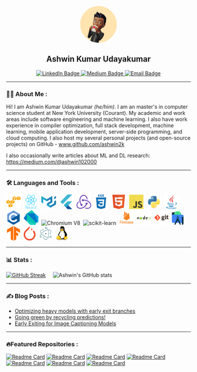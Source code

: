 <div id="header" align="center">
  <img src="./img/IMG_1404.JPG" width="100" style="border-radius:50%"/>
</div>
<br\>
<div align="center"><h2>Ashwin Kumar Udayakumar</h2></div> 

<div align="center">
<div id="badges">
  <a href="https://www.linkedin.com/in/ashwin-kumar14/">
    <img src="https://img.shields.io/badge/LinkedIn-blue?style=for-the-badge&logo=linkedin&logoColor=white" alt="LinkedIn Badge"/>
  </a>
  <a href="https://medium.com/@ashwin102000">
    <img src="https://img.shields.io/badge/Medium-black?style=for-the-badge&logo=medium&logoColor=white" alt="Medium Badge"/>
  </a>
<a href="mailto:ashwin102000@gmail.com">
    <img src="https://img.shields.io/badge/Email-grey?style=for-the-badge&logo=gmail&logoColor=white" alt="Email Badge"/>
</a>
</div>
</div>

---
### :man_technologist: About Me :
Hi! I am Ashwin Kumar Udayakumar *(he/him)*. I am an master's in computer science student at New York University (Courant). My academic and work areas include software engineering and machine learning. I also have work experience in compiler optimization, full stack development, machine learning, mobile application development, server-side programming, and cloud computing. I also host my several personal projects (and open-source projects) on GitHub - www.github.com/ashwin2k

I also occasionally write articles about ML and DL research: https://medium.com/@ashwin102000

---
### :hammer_and_wrench: Languages and Tools :
<div>
  <img src="https://github.com/devicons/devicon/blob/master/icons/amazonwebservices/amazonwebservices-original.svg" title="AWS" alt="AWS" width="40" height="40"/>&nbsp;
  <img src="https://github.com/devicons/devicon/blob/master/icons/react/react-original-wordmark.svg" title="React" alt="React" width="40" height="40"/>&nbsp;
  <img src="https://github.com/devicons/devicon/blob/master/icons/materialui/materialui-original.svg" title="Material UI" alt="Material UI" width="40" height="40"/>&nbsp;
  <img src="https://github.com/devicons/devicon/blob/master/icons/flutter/flutter-original.svg" title="Flutter" alt="Flutter" width="40" height="40"/>&nbsp;
  <img src="https://github.com/devicons/devicon/blob/master/icons/redux/redux-original.svg" title="Redux" alt="Redux " width="40" height="40"/>&nbsp;
  <img src="https://github.com/devicons/devicon/blob/master/icons/css3/css3-plain-wordmark.svg"  title="CSS3" alt="CSS" width="40" height="40"/>&nbsp;
  <img src="https://github.com/devicons/devicon/blob/master/icons/html5/html5-original.svg" title="HTML5" alt="HTML" width="40" height="40"/>&nbsp;
  <img src="https://github.com/devicons/devicon/blob/master/icons/javascript/javascript-original.svg" title="JavaScript" alt="JavaScript" width="40" height="40"/>&nbsp;
  <img src="https://github.com/devicons/devicon/blob/master/icons/python/python-original.svg" title="python" alt="python" width="40" height="40"/>&nbsp;
  <img src="https://github.com/devicons/devicon/blob/master/icons/java/java-original.svg" title="java" alt="java" width="40" height="40"/>&nbsp;
  <img src="https://github.com/devicons/devicon/blob/master/icons/c/c-original.svg" title="c" alt="c" width="40" height="40"/>&nbsp;
  <img src="https://github.com/devicons/devicon/blob/master/icons/dart/dart-original.svg" title="dart" alt="dart" width="40" height="40"/>&nbsp;
  <img src="https://upload.wikimedia.org/wikipedia/commons/thumb/3/3f/V8_JavaScript_engine_logo_2.svg/512px-V8_JavaScript_engine_logo_2.svg.png" title="Chromium V8" alt="Chromium V8" width="40" height="40"/>&nbsp;
  <img src="https://upload.wikimedia.org/wikipedia/commons/thumb/0/05/Scikit_learn_logo_small.svg/390px-Scikit_learn_logo_small.svg.png?20180808062052" title="scikit-learn" alt="scikit-learn" width="40" height="40"/>&nbsp;
  <img src="https://github.com/devicons/devicon/blob/master/icons/firebase/firebase-plain-wordmark.svg" title="Firebase" alt="Firebase" width="40" height="40"/>&nbsp;
  <img src="https://github.com/devicons/devicon/blob/master/icons/nodejs/nodejs-original-wordmark.svg" title="NodeJS" alt="NodeJS" width="40" height="40"/>&nbsp;
  <img src="https://github.com/devicons/devicon/blob/master/icons/git/git-original-wordmark.svg" title="Git" **alt="Git" width="40" height="40"/>
  <img src="https://github.com/devicons/devicon/blob/master/icons/androidstudio/androidstudio-original.svg" title="Android Studio" **alt="Android Studio" width="40" height="40"/>
  <img src="https://github.com/devicons/devicon/blob/master/icons/tensorflow/tensorflow-original.svg" title="tensorflow" **alt="tensorflow" width="40" height="40"/>
  <img src="https://github.com/devicons/devicon/blob/master/icons/pytorch/pytorch-original.svg" title="pytorch" **alt="pytorch" width="40" height="40"/>
  <img src="https://github.com/devicons/devicon/blob/master/icons/electron/electron-original.svg" title="electron" **alt="electron" width="40" height="40"/>
  <img src="https://github.com/devicons/devicon/blob/master/icons/linux/linux-original.svg" title="linux" **alt="linux" width="40" height="40"/>
  
  
</div>

---
### :bar_chart: Stats : 

[![GitHub Streak](http://github-readme-streak-stats.herokuapp.com?user=ashwin2k&theme=dark&background=151515)](https://git.io/streak-stats)&nbsp;&nbsp;&nbsp;&nbsp;
![Ashwin's GitHub stats](https://github-readme-stats.vercel.app/api?username=ashwin2k&show_icons=true&theme=dark)

---
### :writing_hand: Blog Posts :

<!-- BLOG-POST-LIST:START -->
- [Optimizing heavy models with early exit branches](https://medium.com/@ashwin102000/optimizing-heavy-models-with-early-exit-branches-466759f96d93?source=rss-8de9672b3c31------2)
- [Going green by recycling predictions!](https://medium.com/@ashwin102000/going-green-by-recycling-predictions-8945f44d3a9c?source=rss-8de9672b3c31------2)
- [Early Exiting for Image Captioning Models](https://medium.com/@ashwin102000/early-exiting-for-image-captioning-models-dfb42cc7a5d2?source=rss-8de9672b3c31------2)
<!-- BLOG-POST-LIST:END -->

---

### 🔥Featured Repositories :

[![Readme Card](https://github-readme-stats.vercel.app/api/pin/?username=Intro-To-Deep-Learning-Systems&repo=Using-Video-summarization-techniques-for-effective-search-indexing)](https://github.com/Intro-To-Deep-Learning-Systems/Using-Video-summarization-techniques-for-effective-search-indexing) 
[![Readme Card](https://github-readme-stats.vercel.app/api/pin/?username=ashwin2k&repo=printwatch)](https://github.com/ashwin2k/printwatch) 
[![Readme Card](https://github-readme-stats.vercel.app/api/pin/?username=ashwin2k&repo=LibraAI)](https://github.com/ashwin2k/LibraAI)
[![Readme Card](https://github-readme-stats.vercel.app/api/pin/?username=ashwin2k&repo=FindMyLight)](https://github.com/ashwin2k/FindMyLight)
[![Readme Card](https://github-readme-stats.vercel.app/api/pin/?username=ashwin2k&repo=MarkMe-App)](https://github.com/ashwin2k/MarkMe-App)
[![Readme Card](https://github-readme-stats.vercel.app/api/pin/?username=ashwin2k&repo=Self-Driving-Cars---Lane-detection)](https://github.com/ashwin2k/Self-Driving-Cars---Lane-detection)
[![Readme Card](https://github-readme-stats.vercel.app/api/pin/?username=ashwin2k&repo=cloud-connect-)](https://github.com/ashwin2k/cloud-connect-)
